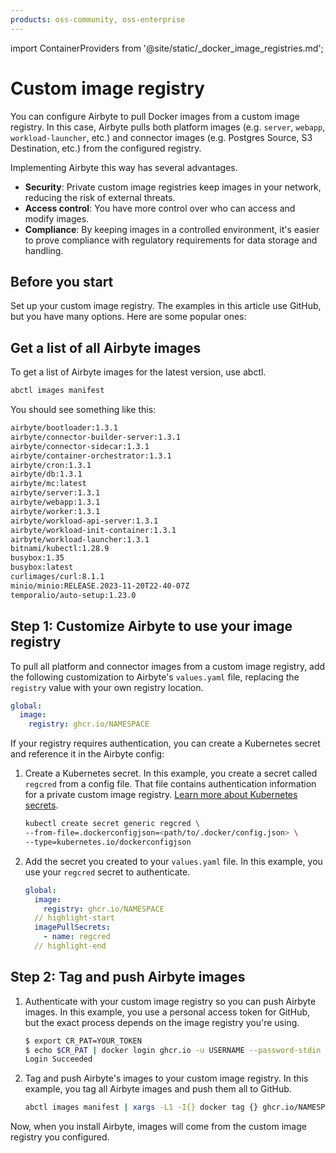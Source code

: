 ```yaml
---
products: oss-community, oss-enterprise
---
```


import ContainerProviders from '@site/static/_docker_image_registries.md';

# Custom image registry

You can configure Airbyte to pull Docker images from a custom image registry. In this case, Airbyte pulls both platform images (e.g. `server`, `webapp`, `workload-launcher`, etc.) and connector images (e.g. Postgres Source, S3 Destination, etc.) from the configured registry.

Implementing Airbyte this way has several advantages.

- **Security**: Private custom image registries keep images in your network, reducing the risk of external threats.
- **Access control**: You have more control over who can access and modify images.
- **Compliance**: By keeping images in a controlled environment, it's easier to prove compliance with regulatory requirements for data storage and handling.

## Before you start

Set up your custom image registry. The examples in this article use GitHub, but you have many options. Here are some popular ones:

<ContainerProviders/>

## Get a list of all Airbyte images

To get a list of Airbyte images for the latest version, use abctl.

```bash
abctl images manifest
```

You should see something like this:

```bash
airbyte/bootloader:1.3.1
airbyte/connector-builder-server:1.3.1
airbyte/connector-sidecar:1.3.1
airbyte/container-orchestrator:1.3.1
airbyte/cron:1.3.1
airbyte/db:1.3.1
airbyte/mc:latest
airbyte/server:1.3.1
airbyte/webapp:1.3.1
airbyte/worker:1.3.1
airbyte/workload-api-server:1.3.1
airbyte/workload-init-container:1.3.1
airbyte/workload-launcher:1.3.1
bitnami/kubectl:1.28.9
busybox:1.35
busybox:latest
curlimages/curl:8.1.1
minio/minio:RELEASE.2023-11-20T22-40-07Z
temporalio/auto-setup:1.23.0
```

## Step 1: Customize Airbyte to use your image registry

To pull all platform and connector images from a custom image registry, add the following customization to Airbyte's `values.yaml` file, replacing the `registry` value with your own registry location.

```yaml title="values.yaml"
global:
  image:
    registry: ghcr.io/NAMESPACE
```

If your registry requires authentication, you can create a Kubernetes secret and reference it in the Airbyte config:

1. Create a Kubernetes secret. In this example, you create a secret called `regcred` from a config file. That file contains authentication information for a private custom image registry. [Learn more about Kubernetes secrets](https://kubernetes.io/docs/tasks/configmap-secret/).

    ```bash
    kubectl create secret generic regcred \
    --from-file=.dockerconfigjson=<path/to/.docker/config.json> \
    --type=kubernetes.io/dockerconfigjson
    ```

2. Add the secret you created to your `values.yaml` file. In this example, you use your `regcred` secret to authenticate.

    ```yaml title="values.yaml"
    global:
      image:
        registry: ghcr.io/NAMESPACE
      // highlight-start
      imagePullSecrets:
        - name: regcred
      // highlight-end
    ```

## Step 2: Tag and push Airbyte images

1. Authenticate with your custom image registry so you can push Airbyte images. In this example, you use a personal access token for GitHub, but the exact process depends on the image registry you're using.

    ```bash
    $ export CR_PAT=YOUR_TOKEN
    $ echo $CR_PAT | docker login ghcr.io -u USERNAME --password-stdin
    Login Succeeded
    ```

2. Tag and push Airbyte's images to your custom image registry. In this example, you tag all Airbyte images and push them all to GitHub.

    ```bash
    abctl images manifest | xargs -L1 -I{} docker tag {} ghcr.io/NAMESPACE/{} && docker push ghcr.io/NAMESPACE/{}
    ```

Now, when you install Airbyte, images will come from the custom image registry you configured.
